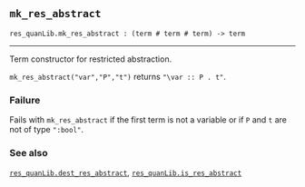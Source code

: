 ## `mk_res_abstract`

``` hol4
res_quanLib.mk_res_abstract : (term # term # term) -> term
```

------------------------------------------------------------------------

Term constructor for restricted abstraction.

`mk_res_abstract("var","P","t")` returns `"\var :: P . t"`.

### Failure

Fails with `mk_res_abstract` if the first term is not a variable or if
`P` and `t` are not of type `":bool"`.

### See also

[`res_quanLib.dest_res_abstract`](#res_quanLib.dest_res_abstract),
[`res_quanLib.is_res_abstract`](#res_quanLib.is_res_abstract)

